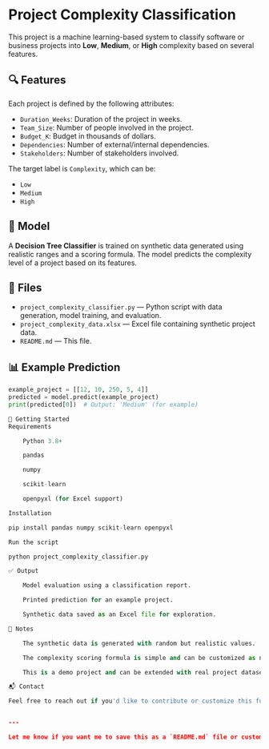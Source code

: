 # Project Complexity Classification

This project is a machine learning-based system to classify software or business projects into **Low**, **Medium**, or **High** complexity based on several features.

## 🔍 Features

Each project is defined by the following attributes:

- `Duration_Weeks`: Duration of the project in weeks.
- `Team_Size`: Number of people involved in the project.
- `Budget_K`: Budget in thousands of dollars.
- `Dependencies`: Number of external/internal dependencies.
- `Stakeholders`: Number of stakeholders involved.

The target label is `Complexity`, which can be:
- `Low`
- `Medium`
- `High`

## 🧠 Model

A **Decision Tree Classifier** is trained on synthetic data generated using realistic ranges and a scoring formula. The model predicts the complexity level of a project based on its features.

## 📁 Files

- `project_complexity_classifier.py` — Python script with data generation, model training, and evaluation.
- `project_complexity_data.xlsx` — Excel file containing synthetic project data.
- `README.md` — This file.

## 📊 Example Prediction

```python
example_project = [[12, 10, 250, 5, 4]]
predicted = model.predict(example_project)
print(predicted[0])  # Output: 'Medium' (for example)

🚀 Getting Started
Requirements

    Python 3.8+

    pandas

    numpy

    scikit-learn

    openpyxl (for Excel support)

Installation

pip install pandas numpy scikit-learn openpyxl

Run the script

python project_complexity_classifier.py

✅ Output

    Model evaluation using a classification report.

    Printed prediction for an example project.

    Synthetic data saved as an Excel file for exploration.

📌 Notes

    The synthetic data is generated with random but realistic values.

    The complexity scoring formula is simple and can be customized as needed.

    This is a demo project and can be extended with real project datasets.

📬 Contact

Feel free to reach out if you'd like to contribute or customize this further!


---

Let me know if you want me to save this as a `README.md` file or customize it further with your name, GitHub li
